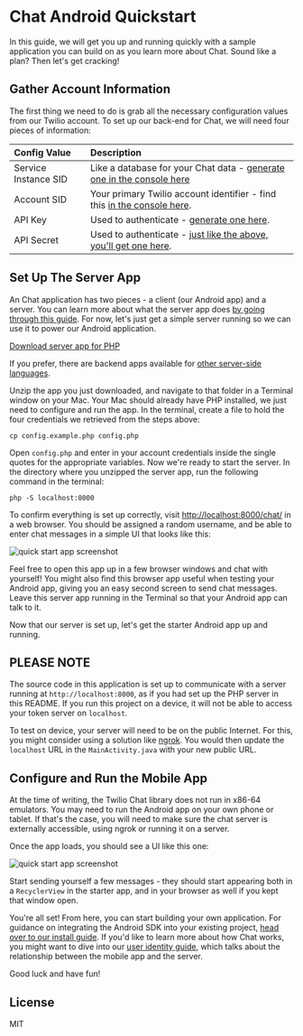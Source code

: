 # Chat Android Quickstart

In this guide, we will get you up and running quickly with a sample application
you can build on as you learn more about Chat. Sound like a plan? Then
let's get cracking!

## Gather Account Information

The first thing we need to do is grab all the necessary configuration values from our
Twilio account. To set up our back-end for Chat, we will need four 
pieces of information:

| Config Value  | Description |
| :-------------  |:------------- |
Service Instance SID | Like a database for your Chat data - [generate one in the console here](https://www.twilio.com/console/chat/services)
Account SID | Your primary Twilio account identifier - find this [in the console here](https://www.twilio.com/console/chat/getting-started).
API Key | Used to authenticate - [generate one here](https://www.twilio.com/console/chat/dev-tools/api-keys).
API Secret | Used to authenticate - [just like the above, you'll get one here](https://www.twilio.com/console/chat/dev-tools/api-keys).

## Set Up The Server App

An Chat application has two pieces - a client (our Android app) and a server.
You can learn more about what the server app does [by going through this guide](https://www.twilio.com/docs/api/chat/guides/identity).
For now, let's just get a simple server running so we can use it to power our
Android application.

<a href="https://github.com/TwilioDevEd/sdk-starter-php/archive/master.zip" target="_blank">
    Download server app for PHP
</a>

If you prefer, there are backend apps available for 
[other server-side languages](https://www.twilio.com/docs/api/chat/guides/quickstart-js).

Unzip the app you just downloaded, and navigate to that folder in a Terminal window on
your Mac. Your Mac should already have PHP installed, we just need to configure
and run the app. In the terminal, create a file to hold the four credentials we 
retrieved from the steps above:

```
cp config.example.php config.php
```

Open `config.php` and enter in your account credentials inside the single quotes
for the appropriate variables. Now we're ready to start the server. In the directory
where you unzipped the server app, run the following command in the terminal:

```
php -S localhost:8000
```

To confirm everything is set up correctly, visit [http://localhost:8000/chat/](http://localhost:8000/chat/)
in a web browser. You should be assigned a random username, and be able to enter
chat messages in a simple UI that looks like this:

![quick start app screenshot](https://s3.amazonaws.com/howtodocs/quickstart/ipm-browser-quickstart.png)

Feel free to open this app up in a few browser windows and chat with yourself! You
might also find this browser app useful when testing your Android app, giving you an
easy second screen to send chat messages. Leave this server app running in the Terminal 
so that your Android app can talk to it.

Now that our server is set up, let's get the starter Android app up and running.

## PLEASE NOTE

The source code in this application is set up to communicate with a server
running at `http://localhost:8000`, as if you had set up the PHP server in this
README. If you run this project on a device, it will not be able to access your
token server on `localhost`.

To test on device, your server will need to be on the public Internet. For this,
you might consider using a solution like [ngrok](https://ngrok.com/). You would
then update the `localhost` URL in the `MainActivity.java` with your new public
URL.

## Configure and Run the Mobile App

At the time of writing, the Twilio Chat library does not run in x86-64 emulators.
You may need to run the Android app on your own phone or tablet. If that's the case, you
will need to make sure the chat server is externally accessible, using ngrok or running it on a server.

Once the app loads, you should see a UI like this one:

![quick start app screenshot](http://i.imgur.com/WgKdQcr.png)

Start sending yourself a few messages - they should start appearing both in a
`RecyclerView` in the starter app, and in your browser as well if you kept that
window open.

You're all set! From here, you can start building your own application. For guidance
on integrating the Android SDK into your existing project, [head over to our install guide](https://www.twilio.com/docs/api/chat/sdks).
If you'd like to learn more about how Chat works, you might want to dive
into our [user identity guide](https://www.twilio.com/docs/api/chat/guides/identity), 
which talks about the relationship between the mobile app and the server.

Good luck and have fun!

## License

MIT
